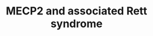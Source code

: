 ---
annotations:
- id: DOID:1206
  parent: disease of mental health
  type: Disease Ontology
  value: Rett syndrome
- id: PW:0000013
  parent: disease pathway
  type: Pathway Ontology
  value: disease pathway
authors:
- Fehrhart
- Egonw
- Khanspers
- Ryanmiller
- Mkutmon
- AlexanderPico
- MaintBot
- L Dupuis
- Eweitz
citedin:
- link: PMC9015122
- link: PMC6719047
- link: PMC5123333
communities:
- Diseases
- RareDiseases
description: 'MECP2 (methyl-CpG binding protein 2) is in many mammals an important
  regulator of neuronal function and development. It affects all cell types, especially
  neurons but also astrocytes, oligodendrocytes, and glial cells. MECP2 plays an important
  role in neuronal differentiation, maturation, morphology and function and influences
  synaptic plasticity. Mutations impairing the proper function of MECP2 are mainly
  associated with the Rett syndrome but may also contribute to other neurological
  disorders like schizophrenia, FASD (fetal alcohol syndrome), PPM-X-syndrome, autism,
  Prader-Will-syndrome, and Angelman-syndrome. Dependant on the cofactors MECP2 acts
  as an activator or repressor of transcription and micro RNA production. It affects
  RNA splicing and regulates chromatin structure together with HP1 and interferes
  in methylation of DNA (epigenetics). The expression of MECP2 itself is highly regulated
  by promotor elements, cis-regulatory elements, polyadenylation, promotor DNA methylation
  and miRNA.  Please cite this pathways as: http://www.wikipathways.org/instance/WP3584  Ehrhart
  et al. 2016 http://dx.doi.org/10.1186/s13023-016-0545-5 - the pathway version in
  the paper is 90609.  Proteins on this pathway have targeted assays available via
  the [https://assays.cancer.gov/available_assays?wp_id=WP3584 CPTAC Assay Portal]'
last-edited: 2021-05-18
ndex: e65b4bd0-8b66-11eb-9e72-0ac135e8bacf
organisms:
- Homo sapiens
redirect_from:
- /index.php/Pathway:WP3584
- /instance/WP3584
- /instance/WP3584_rr123274
revision: r123274
schema-jsonld:
- '@context': https://schema.org/
  '@id': https://wikipathways.github.io/pathways/WP3584.html
  '@type': Dataset
  creator:
    '@type': Organization
    name: WikiPathways
  description: 'MECP2 (methyl-CpG binding protein 2) is in many mammals an important
    regulator of neuronal function and development. It affects all cell types, especially
    neurons but also astrocytes, oligodendrocytes, and glial cells. MECP2 plays an
    important role in neuronal differentiation, maturation, morphology and function
    and influences synaptic plasticity. Mutations impairing the proper function of
    MECP2 are mainly associated with the Rett syndrome but may also contribute to
    other neurological disorders like schizophrenia, FASD (fetal alcohol syndrome),
    PPM-X-syndrome, autism, Prader-Will-syndrome, and Angelman-syndrome. Dependant
    on the cofactors MECP2 acts as an activator or repressor of transcription and
    micro RNA production. It affects RNA splicing and regulates chromatin structure
    together with HP1 and interferes in methylation of DNA (epigenetics). The expression
    of MECP2 itself is highly regulated by promotor elements, cis-regulatory elements,
    polyadenylation, promotor DNA methylation and miRNA.  Please cite this pathways
    as: http://www.wikipathways.org/instance/WP3584  Ehrhart et al. 2016 http://dx.doi.org/10.1186/s13023-016-0545-5
    - the pathway version in the paper is 90609.  Proteins on this pathway have targeted
    assays available via the [https://assays.cancer.gov/available_assays?wp_id=WP3584
    CPTAC Assay Portal]'
  keywords:
  - AKT1
  - AMPA
  - APOC2
  - ARHGEF26
  - BCL6
  - BDNF
  - BRN2
  - BRN3
  - C/EBP
  - CAMK2A
  - CDON
  - CNP
  - CREB1
  - CSRP1
  - CTCF
  - D-serine
  - DHX9
  - DLX5
  - DLX6
  - Dopamine
  - E2F1
  - EZH2
  - FGF2
  - FGF3
  - FGF4
  - FGF5
  - FKBP5
  - FOXG1
  - FUS
  - FUT8
  - GABA
  - GABRR2
  - GAD1
  - GAMT
  - GPRIN1
  - GRIA1
  - GRIA3
  - GRIA4
  - GRID1
  - GRIN1
  - Glutamate
  - Glycine
  - HDAC1
  - HNRNPF
  - HNRNPH1
  - IGF1
  - IGF1R
  - IGF2
  - MAG
  - MBP
  - MECP2
  - MEF2C
  - MPP1
  - MTOR
  - MYT1
  - Melatonin
  - Myoinositol
  - NCOR1
  - NF1
  - NMDA
  - NREP
  - Norepinephrine
  - OPRK1
  - PRPF3
  - PSIP1
  - PTEN
  - RBFOX1
  - REST
  - RPS6
  - SGK1
  - SIN3A
  - SMC3
  - SP1
  - SP3
  - SST
  - Serotonin
  - TAF1
  - TAP1
  - TARDBP
  - TET1
  - TET2
  - TET3
  - Trofinetide
  - UBE3A
  - YB1
  license: CC0
  name: MECP2 and associated Rett syndrome
seo: CreativeWork
title: MECP2 and associated Rett syndrome
wpid: WP3584
---